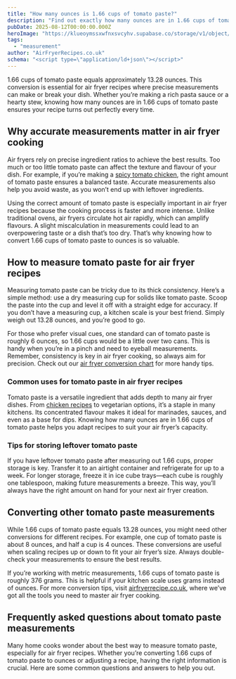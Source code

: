 ```yaml
---
title: "How many ounces is 1.66 cups of tomato paste?"
description: "Find out exactly how many ounces are in 1.66 cups of tomato paste with our easy conversion guide. Perfect for air fryer recipes!"
pubDate: 2025-08-12T00:00:00.000Z
heroImage: "https://klueoymssxwfnxsvcyhv.supabase.co/storage/v1/object/public/md/how-many-ounces-is-1-66-cups-of-tomato-paste-5f73edfd.webp"
tags:
  - "measurement"
author: "AirFryerRecipes.co.uk"
schema: "<script type=\"application/ld+json\"></script>"
---
```


<p>1.66 cups of tomato paste equals approximately 13.28 ounces. This conversion is essential for air fryer recipes where precise measurements can make or break your dish. Whether you’re making a rich pasta sauce or a hearty stew, knowing how many ounces are in 1.66 cups of tomato paste ensures your recipe turns out perfectly every time.</p>

<h2>Why accurate measurements matter in air fryer cooking</h2>
<p>Air fryers rely on precise ingredient ratios to achieve the best results. Too much or too little tomato paste can affect the texture and flavour of your dish. For example, if you’re making a <a href=https://www.airfryerrecipe.co.uk/recipes>spicy tomato chicken</a>, the right amount of tomato paste ensures a balanced taste. Accurate measurements also help you avoid waste, as you won’t end up with leftover ingredients.</p>
<p>Using the correct amount of tomato paste is especially important in air fryer recipes because the cooking process is faster and more intense. Unlike traditional ovens, air fryers circulate hot air rapidly, which can amplify flavours. A slight miscalculation in measurements could lead to an overpowering taste or a dish that’s too dry. That’s why knowing how to convert 1.66 cups of tomato paste to ounces is so valuable.</p>

<h2>How to measure tomato paste for air fryer recipes</h2>
<p>Measuring tomato paste can be tricky due to its thick consistency. Here’s a simple method: use a dry measuring cup for solids like tomato paste. Scoop the paste into the cup and level it off with a straight edge for accuracy. If you don’t have a measuring cup, a kitchen scale is your best friend. Simply weigh out 13.28 ounces, and you’re good to go.</p>
<p>For those who prefer visual cues, one standard can of tomato paste is roughly 6 ounces, so 1.66 cups would be a little over two cans. This is handy when you’re in a pinch and need to eyeball measurements. Remember, consistency is key in air fryer cooking, so always aim for precision. Check out our <a href=https://www.airfryerrecipe.co.uk/air-fryer-conversion-chart>air fryer conversion chart</a> for more handy tips.</p>

<h3>Common uses for tomato paste in air fryer recipes</h3>
<p>Tomato paste is a versatile ingredient that adds depth to many air fryer dishes. From <a href=https://www.airfryerrecipe.co.uk/recipe-category/chicken>chicken recipes</a> to vegetarian options, it’s a staple in many kitchens. Its concentrated flavour makes it ideal for marinades, sauces, and even as a base for dips. Knowing how many ounces are in 1.66 cups of tomato paste helps you adapt recipes to suit your air fryer’s capacity.</p>

<h3>Tips for storing leftover tomato paste</h3>
<p>If you have leftover tomato paste after measuring out 1.66 cups, proper storage is key. Transfer it to an airtight container and refrigerate for up to a week. For longer storage, freeze it in ice cube trays—each cube is roughly one tablespoon, making future measurements a breeze. This way, you’ll always have the right amount on hand for your next air fryer creation.</p>

<h2>Converting other tomato paste measurements</h2>
<p>While 1.66 cups of tomato paste equals 13.28 ounces, you might need other conversions for different recipes. For example, one cup of tomato paste is about 8 ounces, and half a cup is 4 ounces. These conversions are useful when scaling recipes up or down to fit your air fryer’s size. Always double-check your measurements to ensure the best results.</p>
<p>If you’re working with metric measurements, 1.66 cups of tomato paste is roughly 376 grams. This is helpful if your kitchen scale uses grams instead of ounces. For more conversion tips, visit <a href=https://www.airfryerrecipe.co.uk>airfryerrecipe.co.uk</a>, where we’ve got all the tools you need to master air fryer cooking.</p>

<h2>Frequently asked questions about tomato paste measurements</h2>
<p>Many home cooks wonder about the best way to measure tomato paste, especially for air fryer recipes. Whether you’re converting 1.66 cups of tomato paste to ounces or adjusting a recipe, having the right information is crucial. Here are some common questions and answers to help you out.</p>
